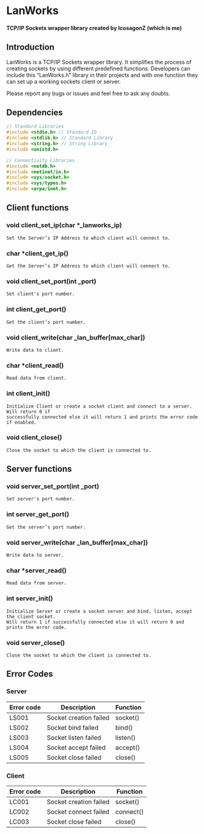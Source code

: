 # LanWorks

#### TCP/IP Sockets wrapper library created by IcosagonZ (which is me)

## Introduction
LanWorks is a TCP/IP Sockets wrapper library. It simplifies the process of creating sockets by
using different predefined functions. Developers can include this “LanWorks.h” library in
their projects and with one function they can set up a working sockets client or server.

Please report any bugs or issues and feel free to ask any doubts.

## Dependencies
```c
// Standard Libraries
#include <stdio.h> // Standard IO
#include <stdlib.h> // Standard Library
#include <string.h> // String Library
#include <unistd.h>

// Connectivity Libraries
#include <netdb.h>
#include <netinet/in.h>
#include <sys/socket.h>
#include <sys/types.h>
#include <arpa/inet.h>
```
## Client functions
### void client_set_ip(char *_lanworks_ip)
```
Set the Server’s IP Address to which client will connect to.
```
### char *client_get_ip()
```
Get the Server’s IP Address to which client will connect to.
```
### void client_set_port(int _port)
```
Set client's port number.
```
### int client_get_port()
```
Get the client’s port number.
```
### void client_write(char _lan_buffer[max_char])
```
Write data to client.
```
### char *client_read()
```
Read data from client.
```
### int client_init()
```
Initialize Client or create a socket client and connect to a server. Will return 0 if
successfully connected else it will return 1 and prints the error code if enabled.
```
### void client_close()
```
Close the socket to which the client is connected to.
```

## Server functions
### void server_set_port(int _port)
```
Set server's port number.
```
### int server_get_port()
```
Get the server’s port number.
```
### void server_write(char _lan_buffer[max_char])
```
Write data to server.
```
### char *server_read()
```
Read data from server.
```
### int server_init()
```
Initialize Server or create a socket server and bind, listen, accept the client socket.
Will return 1 if successfully connected else it will return 0 and prints the error code.
```
### void server_close()
```
Close the socket to which the client is connected to.
```

## Error Codes

### Server

Error code |  Description | Function
---------- | ------------ | -----------
LS001 | Socket creation failed  | socket()
LS002 | Socket bind failed | bind()
LS003 | Socket listen failed | listen()
LS004 | Socket accept failed | accept()
LS005 | Socket close failed | close()

### Client

Error code |  Description | Function
---------- | ------------ | -----------
LC001 | Socket creation failed | socket()
LC002 | Socket connect failed | connect()
LC003 | Socket close failed | close()

